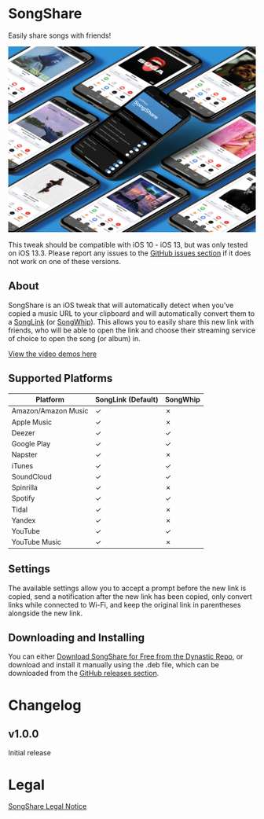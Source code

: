 # SongShare
Easily share songs with friends!

[![Banner](https://github.com/JeffResc/SongShare/raw/master/_assets/Banner.png)](#)

This tweak should be compatible with iOS 10 - iOS 13, but was only tested on iOS 13.3.
Please report any issues to the [GitHub issues section](https://github.com/JeffResc/SongShare/issues) if it does not work on one of these versions.

## About
SongShare is an iOS tweak that will automatically detect when you’ve copied a music URL to your clipboard and will automatically convert them to a [SongLink](https://odesli.co/) (or [SongWhip](https://songwhip.com/)). This allows you to easily share this new link with friends, who will be able to open the link and choose their streaming service of choice to open the song (or album) in.

[View the video demos here](https://imgur.com/gallery/CBRSYx8)

## Supported Platforms
| Platform            | SongLink (Default) | SongWhip |
|---------------------|--------------------|----------|
| Amazon/Amazon Music | ✓                  | ✗        |
| Apple Music         | ✓                  | ✗        |
| Deezer              | ✓                  | ✓        |
| Google Play         | ✓                  | ✓        |
| Napster             | ✓                  | ✗        |
| iTunes              | ✓                  | ✓        |
| SoundCloud          | ✓                  | ✓        |
| Spinrilla           | ✓                  | ✗        |
| Spotify             | ✓                  | ✓        |
| Tidal               | ✓                  | ✗        |
| Yandex              | ✓                  | ✗        |
| YouTube             | ✓                  | ✓        |
| YouTube Music       | ✓                  | ✗        |

## Settings
The available settings allow you to accept a prompt before the new link is copied, send a notification after the new link has been copied, only convert links while connected to Wi-Fi, and keep the original link in parentheses alongside the new link.

## Downloading and Installing
You can either [Download SongShare for Free from the Dynastic Repo](https://repo.dynastic.co/package/dev.jeffresc.songshare), or download and install it manually using the .deb file, which can be downloaded from the [GitHub releases section](https://github.com/JeffResc/SongShare/releases).

# Changelog
## v1.0.0
Initial release

# Legal
[SongShare Legal Notice](https://jeffresc.dev/legal/SongShare)

